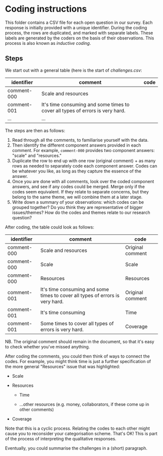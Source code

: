 # Coding instructions

This folder contains a CSV file for each open question in our survey.
Each response is initially provided with a unique identifier.
During the coding process, the rows are duplicated, and marked with separate labels.
These labels are generated by the coders on the basis of their observations.
This process is also known as *inductive coding*.

## Steps
We start out with a general table (here is the start of *challenges.csv*:

| identifier  | comment | code |
|-------------|---------|------|
| comment-000 | Scale and resources |	|
| comment-001 |	It's time consuming and some times to cover all types of errors is very hard. |  |
| ... |	... | |

The steps are then as follows:

1. Read through all the comments, to familiarise yourself with the data.
2. Then identify the different component answers provided in each comment. For example, `comment-000` provides two component answers: "scale" and "resources."
3. Duplicate the row to end up with one row (original comment) + as many rows as needed to separately code each component answer. Codes can be whatever you like, as long as they capture the essence of the answer.
4. Once you are done with all comments, look over the coded component answers, and see if any codes could be merged. Merge only if the codes seem equivalent. If they relate to separate concerns, but they belong to the same theme, we will combine them at a later stage.
5. Write down a summary of your observations: which codes can be grouped together? Do you think they are representative of bigger issues/themes? How do the codes and themes relate to our research question?

After coding, the table could look as follows:

| identifier  | comment                                                      | code             |
| ----------- | ------------------------------------------------------------ | ---------------- |
| comment-000 | Scale and resources                                          | Original comment |
| comment-000 | Scale                                                        | Scale            |
| comment-000 | Resources                                                    | Resources        |
| comment-001 | It's time consuming and some times to cover all types of errors is very hard. | Original comment |
| comment-001 | It's time consuming                                          | Time             |
| comment-001 | Some times to cover all types of errors is very hard.        | Coverage         |

NB. The original comment should remain in the document, so that it's easy to check whether you've missed anything.

After coding the comments, you could then think of ways to connect the codes. For example, you might think time is just a further specification of the more general "Resources" issue that was highlighted:

* Scale

* Resources

  - Time

  - ...other resources (e.g. money, collaborators, if these come up in other comments)

* Coverage

Note that this is a cyclic process. Relating the codes to each other might cause you to reconsider your categorisation scheme. That's OK! This is part of the process of interpreting the qualitative responses.

Eventually, you could summarise the challenges in a (short) paragraph.
